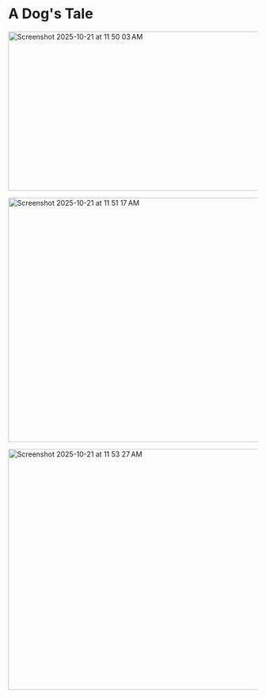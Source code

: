 <h1>A Dog's Tale</h1>
<img width="575" height="322" alt="Screenshot 2025-10-21 at 11 50 03 AM" src="https://github.com/user-attachments/assets/dde4222a-d3d1-4cd4-a9c7-8fd08151b956" />
<P></P>
<img width="749" height="494" alt="Screenshot 2025-10-21 at 11 51 17 AM" src="https://github.com/user-attachments/assets/064514cc-e418-4dae-a629-eadb69ec06e5" />
<P></P>
<img width="741" height="487" alt="Screenshot 2025-10-21 at 11 53 27 AM" src="https://github.com/user-attachments/assets/5a24accb-539d-4b03-8087-68af9fe0590c" />
<br>
